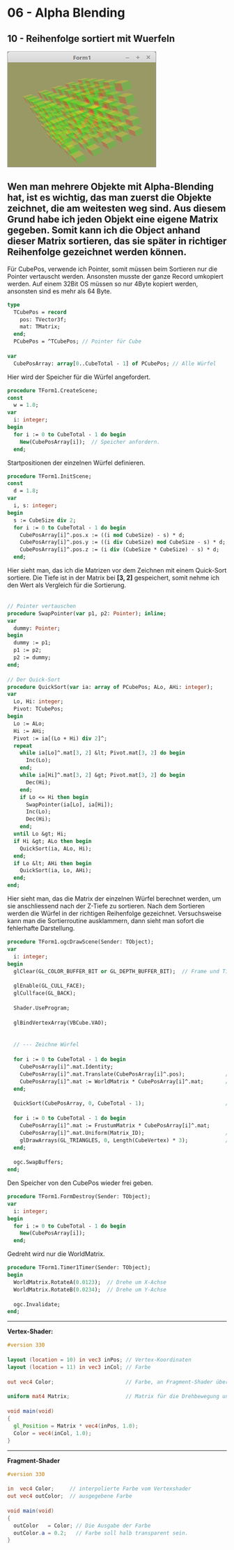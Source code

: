 # 06 - Alpha Blending
## 10 - Reihenfolge sortiert mit Wuerfeln

![image.png](image.png)

Wen man mehrere Objekte mit Alpha-Blending hat, ist es wichtig, das man zuerst die Objekte zeichnet, die am weitesten weg sind.
Aus diesem Grund habe ich jeden Objekt eine eigene Matrix gegeben. Somit kann ich die Object anhand dieser Matrix sortieren, das sie später in richtiger Reihenfolge gezeichnet werden können.
---
Für CubePos, verwende ich Pointer, somit müssen beim Sortieren nur die Pointer vertauscht werden.
Ansonsten musste der ganze Record umkopiert werden. Auf einem 32Bit OS müssen so nur 4Byte kopiert werden, ansonsten sind es mehr als 64 Byte.

```pascal
type
  TCubePos = record
    pos: TVector3f;
    mat: TMatrix;
  end;
  PCubePos = ^TCubePos; // Pointer für Cube

var
  CubePosArray: array[0..CubeTotal - 1] of PCubePos; // Alle Würfel
```

Hier wird der Speicher für die Würfel angefordert.

```pascal
procedure TForm1.CreateScene;
const
  w = 1.0;
var
  i: integer;
begin
  for i := 0 to CubeTotal - 1 do begin
    New(CubePosArray[i]);  // Speicher anfordern.
  end;
```

Startpositionen der einzelnen Würfel definieren.

```pascal
procedure TForm1.InitScene;
const
  d = 1.8;
var
  i, s: integer;
begin
  s := CubeSize div 2;
  for i := 0 to CubeTotal - 1 do begin
    CubePosArray[i]^.pos.x := ((i mod CubeSize) - s) * d;
    CubePosArray[i]^.pos.y := ((i div CubeSize) mod CubeSize - s) * d;
    CubePosArray[i]^.pos.z := (i div (CubeSize * CubeSize) - s) * d;
  end;
```

Hier sieht man, das ich die Matrizen vor dem Zeichnen mit einem Quick-Sort sortiere.
Die Tiefe ist in der Matrix bei <b>[3, 2]</b> gespeichert, somit nehme ich den Wert als Vergleich für die Sortierung.

```pascal

// Pointer vertauschen
procedure SwapPointer(var p1, p2: Pointer); inline;
var
  dummy: Pointer;
begin
  dummy := p1;
  p1 := p2;
  p2 := dummy;
end;

// Der Quick-Sort
procedure QuickSort(var ia: array of PCubePos; ALo, AHi: integer);
var
  Lo, Hi: integer;
  Pivot: TCubePos;
begin
  Lo := ALo;
  Hi := AHi;
  Pivot := ia[(Lo + Hi) div 2]^;
  repeat
    while ia[Lo]^.mat[3, 2] &lt; Pivot.mat[3, 2] do begin
      Inc(Lo);
    end;
    while ia[Hi]^.mat[3, 2] &gt; Pivot.mat[3, 2] do begin
      Dec(Hi);
    end;
    if Lo <= Hi then begin
      SwapPointer(ia[Lo], ia[Hi]);
      Inc(Lo);
      Dec(Hi);
    end;
  until Lo &gt; Hi;
  if Hi &gt; ALo then begin
    QuickSort(ia, ALo, Hi);
  end;
  if Lo &lt; AHi then begin
    QuickSort(ia, Lo, AHi);
  end;
end;
```

Hier sieht man, das die Matrix der einzelnen Würfel berechnet werden, um sie anschliessend nach der Z-Tiefe zu sortieren.
Nach dem Sortieren werden die Würfel in der richtigen Reihenfolge gezeichnet.
Versuchsweise kann man die Sortierroutine ausklammern, dann sieht man sofort die fehlerhafte Darstellung.

```pascal
procedure TForm1.ogcDrawScene(Sender: TObject);
var
  i: integer;
begin
  glClear(GL_COLOR_BUFFER_BIT or GL_DEPTH_BUFFER_BIT);  // Frame und Tiefen-Buffer CubeSizeöschen.

  glEnable(GL_CULL_FACE);
  glCullface(GL_BACK);

  Shader.UseProgram;

  glBindVertexArray(VBCube.VAO);


  // --- Zeichne Würfel

  for i := 0 to CubeTotal - 1 do begin
    CubePosArray[i]^.mat.Identity;
    CubePosArray[i]^.mat.Translate(CubePosArray[i]^.pos);             // Matrix verschieben.
    CubePosArray[i]^.mat := WorldMatrix * CubePosArray[i]^.mat;       // Matrixen multiplizieren.
  end;

  QuickSort(CubePosArray, 0, CubeTotal - 1);                          // Würfel nach der Z-Tiefe sortieren.

  for i := 0 to CubeTotal - 1 do begin
    CubePosArray[i]^.mat := FrustumMatrix * CubePosArray[i]^.mat;
    CubePosArray[i]^.mat.Uniform(Matrix_ID);                          // Matrix dem Shader übergeben.
    glDrawArrays(GL_TRIANGLES, 0, Length(CubeVertex) * 3);            // Zeichnet einen kleinen Würfel.
  end;

  ogc.SwapBuffers;
end;
```

Den Speicher von den CubePos wieder frei geben.

```pascal
procedure TForm1.FormDestroy(Sender: TObject);
var
  i: integer;
begin
  for i := 0 to CubeTotal - 1 do begin
    New(CubePosArray[i]);
  end;
```

Gedreht wird nur die WorldMatrix.

```pascal
procedure TForm1.Timer1Timer(Sender: TObject);
begin
  WorldMatrix.RotateA(0.0123);  // Drehe um X-Achse
  WorldMatrix.RotateB(0.0234);  // Drehe um Y-Achse

  ogc.Invalidate;
end;
```

---
<b>Vertex-Shader:</b>

```glsl
#version 330

layout (location = 10) in vec3 inPos; // Vertex-Koordinaten
layout (location = 11) in vec3 inCol; // Farbe

out vec4 Color;                       // Farbe, an Fragment-Shader übergeben.

uniform mat4 Matrix;                  // Matrix für die Drehbewegung und Frustum.

void main(void)
{
  gl_Position = Matrix * vec4(inPos, 1.0);
  Color = vec4(inCol, 1.0);
}

```

---
<b>Fragment-Shader</b>

```glsl
#version 330

in  vec4 Color;     // interpolierte Farbe vom Vertexshader
out vec4 outColor;  // ausgegebene Farbe

void main(void)
{
  outColor   = Color; // Die Ausgabe der Farbe
  outColor.a = 0.2;   // Farbe soll halb transparent sein.
}

```


